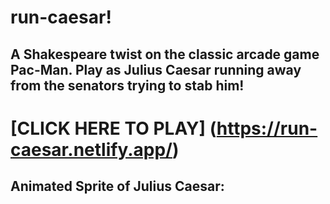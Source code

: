 # run-caesar!

## A Shakespeare twist on the classic arcade game Pac-Man. Play as Julius Caesar running away from the senators trying to stab him!

# [CLICK HERE TO PLAY] (https://run-caesar.netlify.app/)

## Animated Sprite of Julius Caesar:





